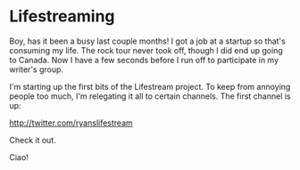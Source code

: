 # Lifestreaming


Boy, has it been a busy last couple months! I got a job at a startup so that's
consuming my life. The rock tour never took off, though I did end up going to
Canada. Now I have a few seconds before I run off to participate in my
writer's group.

I'm starting up the first bits of the Lifestream project. To keep from
annoying people too much, I'm relegating it all to certain channels. The first
channel is up:

http://twitter.com/ryanslifestream

Check it out.

Ciao!

